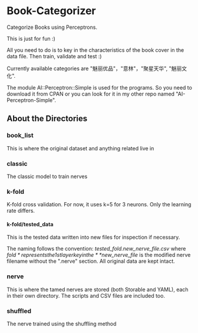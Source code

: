 # Book-Categorizer
Categorize Books using Perceptrons. 

This is just for fun :)

All you need to do is to key in the characteristics of the book cover in the data file. Then train, validate and test :)

Currently available categories are "魅丽优品"，"意林"，"聚星天华", "魅丽文化".

The module AI::Perceptron::Simple is used for the programs. So you need to download it from CPAN or you can look for it in my other repo named "AI-Perceptron-Simple".

## About the Directories
### book_list
This is where the original dataset and anything related live in

### classic
The classic model to train nerves

### k-fold
K-fold cross validation. For now, it uses k=5 for 3 neurons. Only the learning rate differs.

#### k-fold/tested_data
This is the tested data written into new files for inspection if necessary.

The naming follows the convention: *tested_$fold.$new_nerve_file.csv* where *$fold* represents the 1st layer key in the *%stimuli_folds* hash and 
*$new_nerve_file* is the modified nerve filename without the ".nerve" section. All original data are kept intact.

### nerve
This is where the tamed nerves are stored (both Storable and YAML), each in their own directory. The scripts and CSV files are included too.

### shuffled
The nerve trained using the shuffling method
